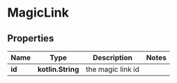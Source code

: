 
# MagicLink

## Properties
Name | Type | Description | Notes
------------ | ------------- | ------------- | -------------
**id** | **kotlin.String** | the magic link id | 



